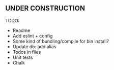 ## UNDER CONSTRUCTION

TODO:

- Readme
- Add eslint + config
- Some kind of bundling/compile for bin install?
- Update db: add alias
- Todos in files
- Unit tests
- Chalk
